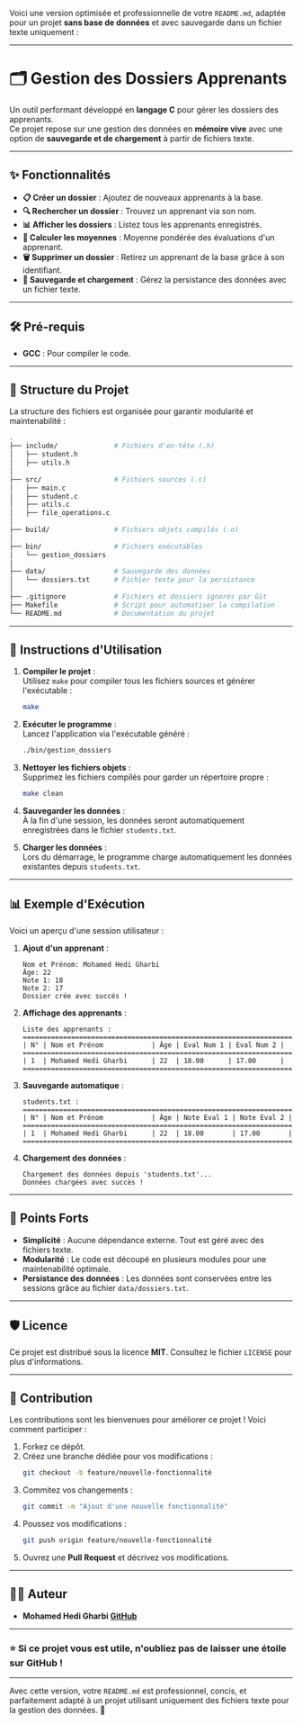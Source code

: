 Voici une version optimisée et professionnelle de votre `README.md`, adaptée pour un projet **sans base de données** et avec sauvegarde dans un fichier texte uniquement :

---

# 🗂️ Gestion des Dossiers Apprenants

Un outil performant développé en **langage C** pour gérer les dossiers des apprenants.  
Ce projet repose sur une gestion des données en **mémoire vive** avec une option de **sauvegarde et de chargement** à partir de fichiers texte.

---

## ✨ Fonctionnalités

- **📋 Créer un dossier** : Ajoutez de nouveaux apprenants à la base.  
- **🔍 Rechercher un dossier** : Trouvez un apprenant via son nom.  
- **📊 Afficher les dossiers** : Listez tous les apprenants enregistrés.  
- **🧮 Calculer les moyennes** : Moyenne pondérée des évaluations d'un apprenant.  
- **🗑️ Supprimer un dossier** : Retirez un apprenant de la base grâce à son identifiant.  
- **💾 Sauvegarde et chargement** : Gérez la persistance des données avec un fichier texte.

---

## 🛠️ Pré-requis

- **GCC** : Pour compiler le code.  

---

## 📂 Structure du Projet

La structure des fichiers est organisée pour garantir modularité et maintenabilité :

```bash
.
├── include/              # Fichiers d'en-tête (.h)
│   ├── student.h
│   ├── utils.h
│
├── src/                  # Fichiers sources (.c)
│   ├── main.c
│   ├── student.c
│   ├── utils.c
│   ├── file_operations.c
│
├── build/                # Fichiers objets compilés (.o)
│
├── bin/                  # Fichiers exécutables
│   └── gestion_dossiers
│
├── data/                 # Sauvegarde des données
│   └── dossiers.txt      # Fichier texte pour la persistance
│
├── .gitignore            # Fichiers et dossiers ignorés par Git
├── Makefile              # Script pour automatiser la compilation
└── README.md             # Documentation du projet
```

---

## 🚀 Instructions d'Utilisation

1. **Compiler le projet** :  
   Utilisez `make` pour compiler tous les fichiers sources et générer l'exécutable :  
   ```bash
   make
   ```

2. **Exécuter le programme** :  
   Lancez l'application via l'exécutable généré :  
   ```bash
   ./bin/gestion_dossiers
   ```

3. **Nettoyer les fichiers objets** :  
   Supprimez les fichiers compilés pour garder un répertoire propre :  
   ```bash
   make clean
   ```

4. **Sauvegarder les données** :  
   À la fin d'une session, les données seront automatiquement enregistrées dans le fichier `students.txt`.

5. **Charger les données** :  
   Lors du démarrage, le programme charge automatiquement les données existantes depuis `students.txt`.

---

## 📊 Exemple d'Exécution

Voici un aperçu d'une session utilisateur :  

1. **Ajout d'un apprenant** :  
   ```
   Nom et Prénom: Mohamed Hedi Gharbi
   Âge: 22
   Note 1: 18
   Note 2: 17
   Dossier crée avec succés !
   ```

2. **Affichage des apprenants** :  
   ```
   Liste des apprenants :  
   ================================================================================
   | N° | Nom et Prénom            | Âge | Eval Num 1 | Eval Num 2 |
   ================================================================================
   | 1  | Mohamed Hedi Gharbi      | 22  | 18.00      | 17.00      |
   ================================================================================

   ```

3. **Sauvegarde automatique** :  
   ```
   students.txt :
   ==========================================================================
   | N° | Nom et Prénom            | Âge | Note Eval 1 | Note Eval 2 |
   ==========================================================================
   | 1  | Mohamed Hedi Gharbi      | 22  | 18.00       | 17.00       |
   ==========================================================================
   ```

4. **Chargement des données** :  
   ```
   Chargement des données depuis 'students.txt'...  
   Données chargées avec succès !
   ```

---

## 🌟 Points Forts

- **Simplicité** : Aucune dépendance externe. Tout est géré avec des fichiers texte.  
- **Modularité** : Le code est découpé en plusieurs modules pour une maintenabilité optimale.  
- **Persistance des données** : Les données sont conservées entre les sessions grâce au fichier `data/dossiers.txt`.  

---

## 🛡️ Licence

Ce projet est distribué sous la licence **MIT**. Consultez le fichier `LICENSE` pour plus d'informations.

---

## 🤝 Contribution

Les contributions sont les bienvenues pour améliorer ce projet ! Voici comment participer :  

1. Forkez ce dépôt.  
2. Créez une branche dédiée pour vos modifications :  
   ```bash
   git checkout -b feature/nouvelle-fonctionnalité
   ```
3. Commitez vos changements :  
   ```bash
   git commit -m "Ajout d'une nouvelle fonctionnalité"
   ```
4. Poussez vos modifications :  
   ```bash
   git push origin feature/nouvelle-fonctionnalité
   ```
5. Ouvrez une **Pull Request** et décrivez vos modifications.  

---

## 👨‍💻 Auteur

- **Mohamed Hedi Gharbi [GitHub](https://github.com/Mohamed-Hedi-Gharbi)**  
  

---

### ⭐ Si ce projet vous est utile, n'oubliez pas de laisser une étoile sur GitHub !  

--- 

Avec cette version, votre `README.md` est professionnel, concis, et parfaitement adapté à un projet utilisant uniquement des fichiers texte pour la gestion des données. 🎉